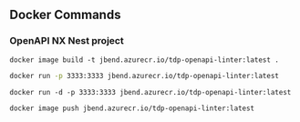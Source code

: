 
## Docker Commands

### OpenAPI NX Nest project

```
docker image build -t jbend.azurecr.io/tdp-openapi-linter:latest .
```

``` bash
docker run -p 3333:3333 jbend.azurecr.io/tdp-openapi-linter:latest
```

```
docker run -d -p 3333:3333 jbend.azurecr.io/tdp-openapi-linter:latest
```

```
docker image push jbend.azurecr.io/tdp-openapi-linter:latest
```
